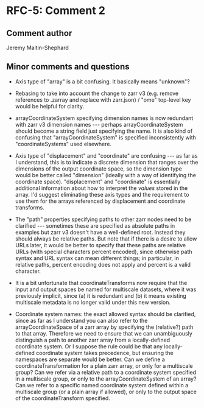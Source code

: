 # RFC-5: Comment 2

## Comment author

Jeremy Maitin-Shephard

## Minor comments and questions

- Axis type of "array" is a bit confusing.  It basically means "unknown"?

- Rebasing to take into account the change to zarr v3 (e.g. remove references to .zarray and replace with zarr.json) / "ome" top-level key would be helpful for clarity.

- arrayCoordinateSystem specifying dimension names is now redundant with zarr v3 dimension names --- perhaps arrayCoordinateSystem should become a string field just specifying the name.  It is also kind of confusing that "arrayCoordinateSystem" is specified inconsistently with "coordinateSystems" used elsewhere.

- Axis type of "displacement" and "coordinate" are confusing --- as far as I understand, this is to indicate a discrete dimension that ranges over the dimensions of the output coordinate space, so the dimension type would be better called "dimension" (ideally with a way of identifying the coordinate space).  "displacement" and "coordinate" is essentially additional information about how to interpret the *values* stored in the array.  I'd suggest eliminating these axis types and the requirement to use them for the arrays referenced by displacement and coordinate transforms.

- The "path" properties specifying paths to other zarr nodes need to be clarified --- sometimes these are specified as absolute paths in examples but zarr v3 doesn't have a well-defined root.  Instead they should always be relative paths.  But note that if there is a desire to allow URLs later, it would be better to specify that these paths are relative URLs (with special characters percent encoded), since otherwise path syntax and URL syntax can mean different things; in particular, in relative paths, percent encoding does not apply and percent is a valid character.

- It is a bit unfortunate that coordinateTransforms now require that the input and output spaces be named for multiscale datasets, where it was previously implicit, since (a) it is redundant and (b) it means existing multiscale metadata is no longer valid under this new version.

- Coordinate system names: the exact allowed syntax should be clarified, since as far as I understand you can also refer to the arrayCoordinateSpace of a zarr array by specifying the (relative?) path to that array.  Therefore we need to ensure that we can unambiguously distinguish a path to another zarr array from a locally-defined coordinate system.  Or I suppose the rule could be that any locally-defined coordinate system takes precedence, but ensuring the namespaces are separate would be better.  Can we define a coordinateTransformation for a plain zarr array, or only for a multiscale group?  Can we refer via a relative path to a coordinate system specified in a multiscale group, or only to the arrayCoordinateSystem of an array?  Can we refer to a specific named coordinate system defined within a multiscale group (or a plain array if allowed), or only to the output space of the coordinateTransform specified.
